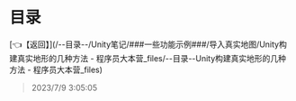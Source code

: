 # 目录  


[👈【返回】](/--目录--/Unity笔记/###一些功能示例###/导入真实地图/Unity构建真实地形的几种方法 - 程序员大本营_files/--目录--Unity构建真实地形的几种方法 - 程序员大本营_files)  








> 2023/7/9 3:05:05
